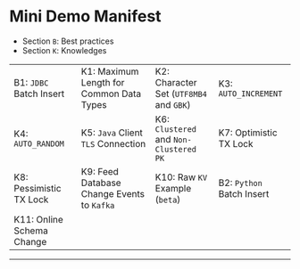 # Mini Demo Manifest
+ Section `B`: Best practices
+ Section `K`: Knowledges
  
|                           |                                            |                                         |                           |
| :------------------------ | :----------------------------------------- | :-------------------------------------- | :------------------------ |
| B1: `JDBC` Batch Insert   | K1: Maximum Length for Common Data Types   | K2: Character Set (`UTF8MB4` and `GBK`) | K3: `AUTO_INCREMENT`      |
| K4: `AUTO_RANDOM`         | K5: `Java` Client `TLS` Connection         | K6: `Clustered` and `Non-Clustered PK`  | K7: Optimistic TX Lock    |
| K8: Pessimistic TX Lock   | K9: Feed Database Change Events to `Kafka` | K10: Raw `KV` Example (`beta`)          | B2: `Python` Batch Insert |
| K11: Online Schema Change |                                            |                                         |                           |

------------------------------------------------------------------------------------------------------------------------------------------------------
